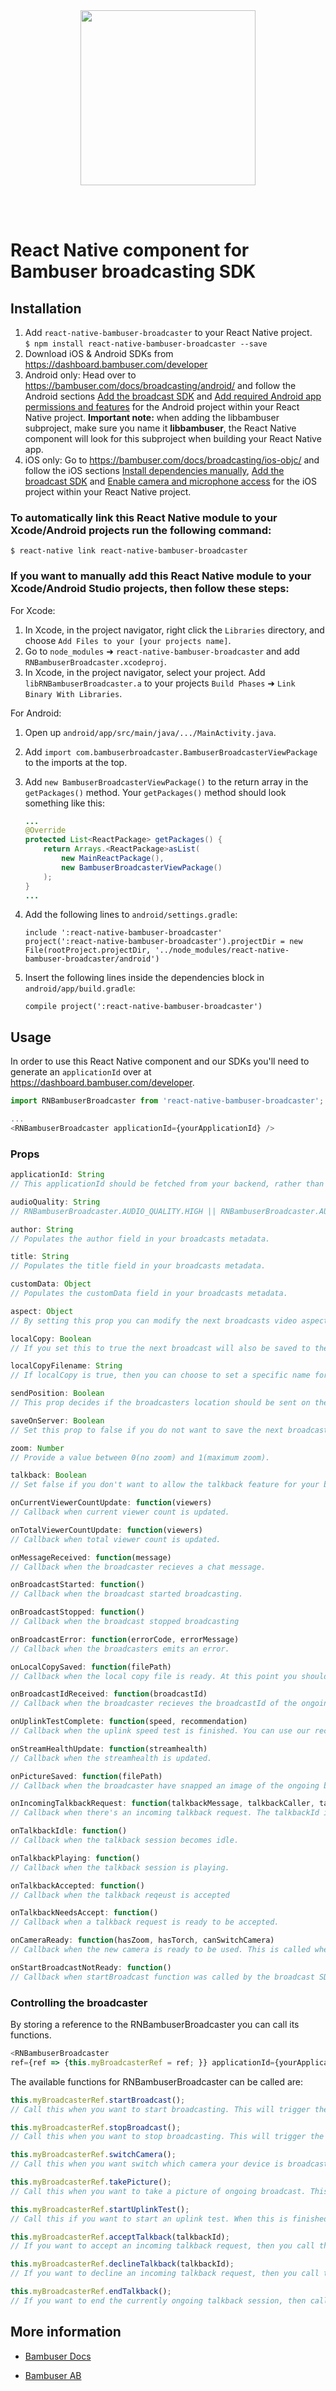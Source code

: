 <div>
  <br/><br />
  <p align="center">
    <a href="https://bambuser.com" target="_blank" align="center">
        <img src="https://bambuser.com/wp-content/themes/bambuser/assets/images/logos/bambuser-logo-horizontal-black.png" width="280">
    </a>
  </p>
  <br /><br />
  <h1>React Native component for Bambuser broadcasting SDK</h1>
</div>


## Installation

1. Add `react-native-bambuser-broadcaster` to your React Native project.  
    `$ npm install react-native-bambuser-broadcaster --save`
2. Download iOS & Android SDKs from https://dashboard.bambuser.com/developer
3. Android only: Head over to https://bambuser.com/docs/broadcasting/android/ and follow the Android sections [Add the broadcast SDK](https://bambuser.com/docs/broadcasting/android/#add-the-broadcast-sdk) and [Add required Android app permissions and features](https://bambuser.com/docs/broadcasting/android/#add-required-android-app-permissions-and-features) for the Android project within your React Native project.
    **Important note:** when adding the libbambuser subproject, make sure you name it **libbambuser**, the React Native component will look for this subproject when building your React Native app.
4. iOS only: Go to https://bambuser.com/docs/broadcasting/ios-objc/ and follow the iOS sections [Install dependencies manually](https://bambuser.com/docs/broadcasting/ios-objc/#install-dependencies-manually), [Add the broadcast SDK](https://bambuser.com/docs/broadcasting/ios-objc/#add-the-broadcast-sdk) and [Enable camera and microphone access](https://bambuser.com/docs/broadcasting/ios-objc/#enable-camera-and-microphone-access) for the iOS project within your React Native project.

### To automatically link this React Native module to your Xcode/Android projects run the following command:

`$ react-native link react-native-bambuser-broadcaster`


### If you want to manually add this React Native module to your Xcode/Android Studio projects, then follow these steps:


For Xcode:
1. In Xcode, in the project navigator, right click the `Libraries` directory, and choose `Add Files to your [your projects name]`.
2. Go to `node_modules` ➜ `react-native-bambuser-broadcaster` and add `RNBambuserBroadcaster.xcodeproj`.
3. In Xcode, in the project navigator, select your project. Add `libRNBambuserBroadcaster.a` to your projects `Build Phases` ➜ `Link Binary With Libraries`.


For Android:
1. Open up `android/app/src/main/java/.../MainActivity.java`.
2. Add `import com.bambuserbroadcaster.BambuserBroadcasterViewPackage` to the imports at the top.
3. Add `new BambuserBroadcasterViewPackage()` to the return array in the `getPackages()` method. Your `getPackages()` method should look something like this:  
    ```java
    ...
    @Override
    protected List<ReactPackage> getPackages() {
        return Arrays.<ReactPackage>asList(
            new MainReactPackage(),
            new BambuserBroadcasterViewPackage()
        );
    }
    ...
    ```

4. Add the following lines to `android/settings.gradle`:  
    ```
    include ':react-native-bambuser-broadcaster'
    project(':react-native-bambuser-broadcaster').projectDir = new File(rootProject.projectDir, '../node_modules/react-native-bambuser-broadcaster/android')
    ```

5. Insert the following lines inside the dependencies block in `android/app/build.gradle`:  
    ```
    compile project(':react-native-bambuser-broadcaster')
    ```


## Usage

In order to use this React Native component and our SDKs you'll need to generate an `applicationId` over at https://dashboard.bambuser.com/developer.

```javascript
import RNBambuserBroadcaster from 'react-native-bambuser-broadcaster';

...
<RNBambuserBroadcaster applicationId={yourApplicationId} />
```

### Props
```javascript
applicationId: String
// This applicationId should be fetched from your backend, rather than being hardcoded within your Reacty Native app. Read more here https://bambuser.com/docs/key-concepts/application-id/

audioQuality: String
// RNBambuserBroadcaster.AUDIO_QUALITY.HIGH || RNBambuserBroadcaster.AUDIO_QUALITY.LOW || RNBambuserBroadcaster.AUDIO_QUALITY.MUTE

author: String
// Populates the author field in your broadcasts metadata.

title: String
// Populates the title field in your broadcasts metadata.

customData: Object
// Populates the customData field in your broadcasts metadata.

aspect: Object
// By setting this prop you can modify the next broadcasts video aspect ratio. By setting {width: 1, height: 1} by example you get a square broadcast.

localCopy: Boolean
// If you set this to true the next broadcast will also be saved to the broadcasting device.

localCopyFilename: String
// If localCopy is true, then you can choose to set a specific name for the output file on this broadcast. If you don't provide a localCopyFilename then the output filename will have a automatically generated value.

sendPosition: Boolean
// This prop decides if the broadcasters location should be sent on the next broadcast.

saveOnServer: Boolean
// Set this prop to false if you do not want to save the next broadcast online.

zoom: Number
// Provide a value between 0(no zoom) and 1(maximum zoom).

talkback: Boolean
// Set false if you don't want to allow the talkback feature for your broadcast.

onCurrentViewerCountUpdate: function(viewers)
// Callback when current viewer count is updated.

onTotalViewerCountUpdate: function(viewers)
// Callback when total viewer count is updated.

onMessageReceived: function(message)
// Callback when the broadcaster recieves a chat message.

onBroadcastStarted: function()
// Callback when the broadcast started broadcasting.

onBroadcastStopped: function()
// Callback when the broadcast stopped broadcasting

onBroadcastError: function(errorCode, errorMessage)
// Callback when the broadcasters emits an error.

onLocalCopySaved: function(filePath)
// Callback when the local copy file is ready. At this point you should save the file at filePath to a more permanent storage location on your device.

onBroadcastIdReceived: function(broadcastId)
// Callback when the broadcaster recieves the broadcastId of the ongoing broadcast.

onUplinkTestComplete: function(speed, recommendation)
// Callback when the uplink speed test is finished. You can use our recommendation argument here if you want to disable broadcasting for users on bad networks here.

onStreamHealthUpdate: function(streamhealth)
// Callback when the streamhealth is updated.

onPictureSaved: function(filePath)
// Callback when the broadcaster have snapped an image of the ongoing broadcast. At this point you should save the file at filePath to a more permanent storage location on your device.

onIncomingTalkbackRequest: function(talkbackMessage, talkbackCaller, talkbackId)
// Callback when there's an incoming talkback request. The talkbackId is a required in order to accept/decline this talkback. 

onTalkbackIdle: function()
// Callback when the talkback session becomes idle.

onTalkbackPlaying: function()
// Callback when the talkback session is playing.

onTalkbackAccepted: function()
// Callback when the talkback reqeust is accepted

onTalkbackNeedsAccept: function()
// Callback when a talkback request is ready to be accepted.

onCameraReady: function(hasZoom, hasTorch, canSwitchCamera)
// Callback when the new camera is ready to be used. This is called when the broadcaster is first initiated and when the broadcaster switches between available cameras. Use the provided arguments to lock specific buttons which toggles torch, etc.

onStartBroadcastNotReady: function()
// Callback when startBroadcast function was called by the broadcast SDK is not ready to broadcast just yet. At this point it might be a good to let the user try again.
```


### Controlling the broadcaster
By storing a reference to the RNBambuserBroadcaster you can call its functions.

```javascript
<RNBambuserBroadcaster
ref={ref => {this.myBroadcasterRef = ref; }} applicationId={yourApplicationId} />
```

The available functions for RNBambuserBroadcaster can be called are:
```javascript
this.myBroadcasterRef.startBroadcast();
// Call this when you want to start broadcasting. This will trigger the callback onBroadcastStarted when the broadcast starts.

this.myBroadcasterRef.stopBroadcast();
// Call this when you want to stop broadcasting. This will trigger the callback onBroadcastStopped when the broadcast stopped.

this.myBroadcasterRef.switchCamera();
// Call this when you want switch which camera your device is broadcasting from.

this.myBroadcasterRef.takePicture();
// Call this when you want to take a picture of ongoing broadcast. This will trigger the callback onPictureSaved when the image is ready.

this.myBroadcasterRef.startUplinkTest();
// Call this if you want to start an uplink test. When this is finished the callback of onUplinkTestComplete is invoked.

this.myBroadcasterRef.acceptTalkback(talkbackId);
// If you want to accept an incoming talkback request, then you call this function with the talkbackId provided from onIncomingTalkbackRequest.

this.myBroadcasterRef.declineTalkback(talkbackId);
// If you want to decline an incoming talkback request, then you call this function with the talkbackId provided from onIncomingTalkbackRequest.

this.myBroadcasterRef.endTalkback();
// If you want to end the currently ongoing talkback session, then call this function.
```

## More information

* [Bambuser Docs](https://bambuser.com/docs)

* [Bambuser AB](https://bambuser.com)

